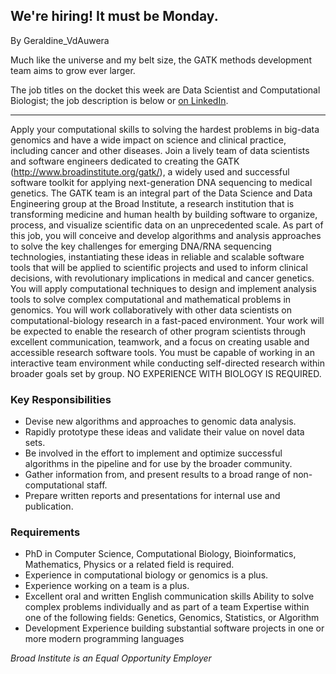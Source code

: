 ## We're hiring! It must be Monday.

By Geraldine_VdAuwera

<p>Much like the universe and my belt size, the GATK methods development team aims to grow ever larger.</p>

<p>The job titles on the docket this week are Data Scientist and Computational Biologist; the job description is below or <a rel="nofollow" href="https://www.linkedin.com/jobs2/view/64677746?trk=vsrp_jobs_res_name&amp;trkInfo=VSRPsearchId:27237901439475234415,VSRPtargetId:64677746,VSRPcmpt:primary">on LinkedIn</a>.</p>

<hr></hr><p>Apply your computational skills to solving the hardest problems in big-data genomics and have a wide impact on science and clinical practice, including cancer and other diseases. Join a lively team of data scientists and software engineers dedicated to creating the GATK (<a href="http://www.broadinstitute.org/gatk/" rel="nofollow">http://www.broadinstitute.org/gatk/</a>), a widely used and successful software toolkit for applying next-generation DNA sequencing to medical genetics. The GATK team is an integral part of the Data Science and Data Engineering group at the Broad Institute, a research institution that is transforming medicine and human health by building software to organize, process, and visualize scientific data on an unprecedented scale. As part of this job, you will conceive and develop algorithms and analysis approaches to solve the key challenges for emerging DNA/RNA sequencing technologies, instantiating these ideas in reliable and scalable software tools that will be applied to scientific projects and used to inform clinical decisions, with revolutionary implications in medical and cancer genetics. You will apply computational techniques to design and implement analysis tools to solve complex computational and mathematical problems in genomics. You will work collaboratively with other data scientists on computational-biology research in a fast-paced environment. Your work will be expected to enable the research of other program scientists through excellent communication, teamwork, and a focus on creating usable and accessible research software tools. You must be capable of working in an interactive team environment while conducting self-directed research within broader goals set by group. NO EXPERIENCE WITH BIOLOGY IS REQUIRED.</p>

<h3>Key Responsibilities</h3>

<ul><li>Devise new algorithms and approaches to genomic data analysis.</li>
<li>Rapidly prototype these ideas and validate their value on novel data sets.</li>
<li>Be involved in the effort to implement and optimize successful algorithms in the pipeline and for use by the broader community.</li>
<li>Gather information from, and present results to a broad range of non-computational staff.</li>
<li>Prepare written reports and presentations for internal use and publication.</li>
</ul><h3>Requirements</h3>

<ul><li>PhD in Computer Science, Computational Biology, Bioinformatics, Mathematics, Physics or a related field is required.</li>
<li>Experience in computational biology or genomics is a plus.</li>
<li>Experience working on a team is a plus.</li>
<li>Excellent oral and written English communication skills Ability to solve complex problems individually and as part of a team Expertise within one of the following fields: Genetics, Genomics, Statistics, or Algorithm</li>
<li>Development Experience building substantial software projects in one or more modern programming languages</li>
</ul><p><em>Broad Institute is an Equal Opportunity Employer</em></p>

